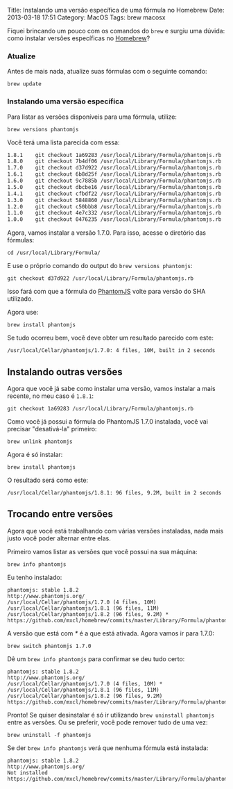 Title: Instalando uma versão específica de uma fórmula no Homebrew
Date: 2013-03-18 17:51
Category: MacOS
Tags: brew macosx

Fiquei brincando um pouco com os comandos do `brew` e surgiu uma dúvida: como instalar versões específicas no [Homebrew](http://mxcl.github.com/homebrew/)?

### Atualize

Antes de mais nada, atualize suas fórmulas com o seguinte comando:

``brew update``

### Instalando uma versão específica

Para listar as versões disponíveis para uma fórmula, utilize:

``brew versions phantomjs``

Você terá uma lista parecida com essa:

```bash
1.8.1    git checkout 1a69283 /usr/local/Library/Formula/phantomjs.rb
1.8.0    git checkout 7b4df06 /usr/local/Library/Formula/phantomjs.rb
1.7.0    git checkout d37d922 /usr/local/Library/Formula/phantomjs.rb
1.6.1    git checkout 6b8d25f /usr/local/Library/Formula/phantomjs.rb
1.6.0    git checkout 9c7885b /usr/local/Library/Formula/phantomjs.rb
1.5.0    git checkout dbcbe16 /usr/local/Library/Formula/phantomjs.rb
1.4.1    git checkout cfbdf22 /usr/local/Library/Formula/phantomjs.rb
1.3.0    git checkout 5848860 /usr/local/Library/Formula/phantomjs.rb
1.2.0    git checkout c50bbb8 /usr/local/Library/Formula/phantomjs.rb
1.1.0    git checkout 4e7c332 /usr/local/Library/Formula/phantomjs.rb
1.0.0    git checkout 0476235 /usr/local/Library/Formula/phantomjs.rb
```

<!-- more -->

Agora, vamos instalar a versão 1.7.0. Para isso, acesse o diretório das fórmulas:

``cd /usr/local/Library/Formula/``

E use o próprio comando do output do ``brew versions phantomjs``:

``git checkout d37d922 /usr/local/Library/Formula/phantomjs.rb``

Isso fará com que a fórmula do [PhantomJS](http://phantomjs.org/) volte para versão do SHA utilizado.

Agora use:

``brew install phantomjs``

Se tudo ocorreu bem, você deve obter um resultado parecido com este:

``/usr/local/Cellar/phantomjs/1.7.0: 4 files, 10M, built in 2 seconds``

## Instalando outras versões

Agora que você já sabe como instalar uma versão, vamos instalar a mais recente, no meu caso é `1.8.1`:

``git checkout 1a69283 /usr/local/Library/Formula/phantomjs.rb``

Como você já possui a fórmula do PhantomJS 1.7.0 instalada, você vai precisar "desativá-la" primeiro:

``brew unlink phantomjs``

Agora é só instalar:

``brew install phantomjs``

O resultado será como este:

``/usr/local/Cellar/phantomjs/1.8.1: 96 files, 9.2M, built in 2 seconds``

## Trocando entre versões

Agora que você está trabalhando com várias versões instaladas, nada mais justo você poder alternar entre elas.

Primeiro vamos listar as versões que você possui na sua máquina:

``brew info phantomjs``

Eu tenho instalado:

```
phantomjs: stable 1.8.2
http://www.phantomjs.org/
/usr/local/Cellar/phantomjs/1.7.0 (4 files, 10M)
/usr/local/Cellar/phantomjs/1.8.1 (96 files, 11M)
/usr/local/Cellar/phantomjs/1.8.2 (96 files, 9.2M) *
https://github.com/mxcl/homebrew/commits/master/Library/Formula/phantomjs.rb
```

A versão que está com _*_ é a que está ativada.
Agora vamos ir para 1.7.0:

``brew switch phantomjs 1.7.0``

Dê um ``brew info phantomjs`` para confirmar se deu tudo certo:

```
phantomjs: stable 1.8.2
http://www.phantomjs.org/
/usr/local/Cellar/phantomjs/1.7.0 (4 files, 10M) *
/usr/local/Cellar/phantomjs/1.8.1 (96 files, 11M)
/usr/local/Cellar/phantomjs/1.8.2 (96 files, 9.2M)
https://github.com/mxcl/homebrew/commits/master/Library/Formula/phantomjs.rb
```

Pronto! Se quiser desinstalar é só ir utilizando ``brew uninstall phantomjs`` entre as versões.
Ou se preferir, você pode remover tudo de uma vez:

``brew uninstall -f phantomjs``

Se der ``brew info phantomjs`` verá que nenhuma fórmula está instalada:

```
phantomjs: stable 1.8.2
http://www.phantomjs.org/
Not installed
https://github.com/mxcl/homebrew/commits/master/Library/Formula/phantomjs.rb
```

